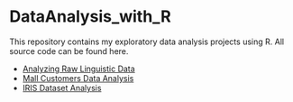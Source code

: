# DataAnalysis_with_R
This repository contains my exploratory data analysis projects using R. All source code can be found here.

- [Analyzing Raw Linguistic Data](http://rpubs.com/aparna_rvm/1119709)
- [Mall Customers Data Analysis](http://rpubs.com/aparna_rvm/1098780)
- [IRIS Dataset Analysis](http://rpubs.com/aparna_rvm/1097907)
